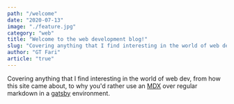 ```yaml
---
path: "/welcome"
date: "2020-07-13"
image: "./feature.jpg"
category: "web"
title: "Welcome to the web development blog!"
slug: "Covering anything that I find interesting in the world of web dev"
author: "GT Fari"
article: "true"
---
```



Covering anything that I find interesting in the world of web dev, from how this site came about, to why you'd rather use an [MDX](https://www.gatsbyjs.org/packages/gatsby-plugin-mdx/#why-mdx) over regular markdown in a [gatsby](https://www.gatsbyjs.org/) environment.
